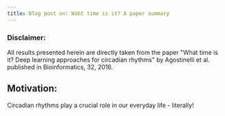 ```yaml
---
title: Blog post on: Waht time is it? A paper summary
---
```


### Disclaimer: 
All results presented herein are directly taken from the paper "What time is it? Deep learning approaches for circadian rhythms" by Agostinelli et al. published in Bioinformatics, 32, 2016.

## Motivation:
Circadian rhythms play a crucial role in our everyday life - literally!
